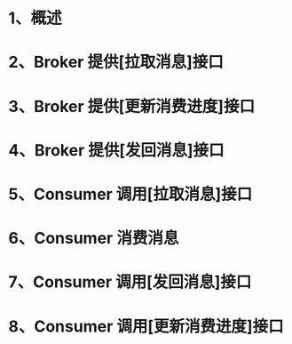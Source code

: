 # 1、概述
# 2、Broker 提供[拉取消息]接口
# 3、Broker 提供[更新消费进度]接口
# 4、Broker 提供[发回消息]接口
# 5、Consumer 调用[拉取消息]接口
# 6、Consumer 消费消息
# 7、Consumer 调用[发回消息]接口
# 8、Consumer 调用[更新消费进度]接口

